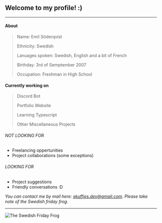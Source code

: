 ## Welcome to my profile! :)
***
#### About
> Name: Emil Söderqvist
>
> Ethnicity: Swedish
>
> Lanuages spoken: Swedish, English and a bit of French
>
> Birthday: 3rd of Semptember 2007
>
> Occupation: Freshman in High School

#### Currently working on

> Discord Bot
>
> Portfolio Website
>
> Learning Typescript
>
> Other Miscellaneous Projects

###### NOT LOOKING FOR
- Freelancing oppertunities
- Project collaborations (some exceptions)

###### LOOKING FOR
- Project suggestions
- Friendly conversations :D


*You can contact me by mail here:
skuffies.dev@gmail.com.
Please take note of the Swedish friday frog.*
***
 ![The Swedish Friday Frog](./public/img/frog.png)
